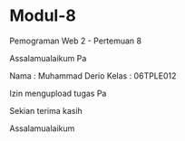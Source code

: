 # Modul-8
Pemograman Web 2 - Pertemuan 8

Assalamualaikum Pa

Nama : Muhammad Derio
Kelas : 06TPLE012

Izin mengupload tugas Pa

Sekian terima kasih

Assalamualaikum
